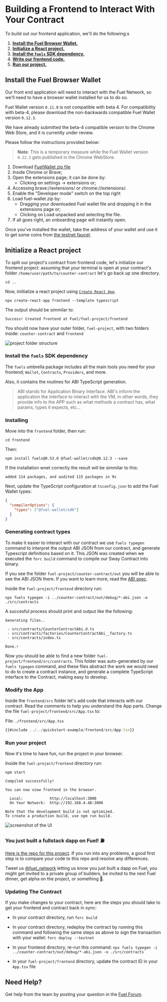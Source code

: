 # Building a Frontend to Interact With Your Contract

To build out our frontend application, we'll do the following:s

1. [**Install the Fuel Browser Wallet.**](#install-the-fuel-browser-wallet)
2. [**Initialize a React project.**](#initialize-a-react-project)
3. [**Install the `fuels` SDK dependency.**](#install-the-fuels-sdk-dependency)
4. [**Write our frontend code.**](#modify-the-app)
5. [**Run our project.**](#run-your-project)

## Install the Fuel Browser Wallet

Our front end application will need to interact with the Fuel Network, so we'll need to have a browser wallet installed for us to do so.

Fuel Wallet version `0.11.0` is not compatible with beta 4. For compatibility with beta-4, please download the non-backwards compatible Fuel Wallet version `0.12.3`.

We have already submitted the beta-4 compatible version to the Chrome Web Store, and it is currently under review.

Please follow the instructions provided below:

> **Note**: This is a temporary measure while the Fuel Wallet version `0.12.3` gets published in the Chrome WebStore.

1. Download [FuelWallet zip file](https://next-wallet.fuel.network/app/fuel-wallet.zip)
2. Inside Chrome or Brave;
3. Open the extensions page; it can be done by:
    - Clicking on settings -> extensions or;
4. Accessing brave://extensions/ or chrome://extensions/.
5. Enable the "Developer mode" switch on the top right
6. Load fuel-wallet.zip by:
    - Dragging your downloaded Fuel wallet file and dropping it in the extensions page or;
    - Clicking on Load unpacked and selecting the file.
7. If all goes right, an onboarding page will instantly open.

Once you've installed the wallet, take the address of your wallet and use it to get some coins from [the testnet faucet](https://faucet-beta-4.fuel.network/).

## Initialize a React project

To split our project's contract from frontend code, let's initialize our frontend project: assuming that your terminal is open at your contract's folder `/home/user/path/to/counter-contract` let's go back up one directory.

```console
cd ..
```

Now, iniitialize a react project using [`Create React App`](https://create-react-app.dev/).

```console
npx create-react-app frontend --template typescript
```

The output should be simmilar to:

```console
Success! Created frontend at Fuel/fuel-project/frontend
```

You should now have your outer folder, `fuel-project`, with two folders inside: `counter-contract` and `frontend`

![project folder structure](../images/quickstart-folder-structure.png)

### Install the `fuels` SDK dependency

The `fuels` umbrella package includes all the main tools you need for your frontend; `Wallet`, `Contracts`, `Providers`, and more.

Also, it contains the routines for ABI TypeScript generation.

> ABI stands for Application Binary Interface. ABI's inform the application the interface to interact with the VM, in other words, they provide info to the APP such as what methods a contract has, what params, types it expects, etc...

### Installing

Move into the `frontend` folder, then run:

```console
cd frontend
```

Then:

```console
npm install fuels@0.53.0 @fuel-wallet/sdk@0.12.3 --save
```

If the installation wnet correctly the result will be simmilar to this:

```console
added 114 packages, and audited 115 packages in 9s
```

Next, update the TypeScript configuration at `tsconfig.json` to add the Fuel Wallet types:

```json
{
  "compilerOptions": {
    "types": ["@fuel-wallet/sdk"]
  }
}
```

### Generating contract types

To make it easier to interact with our contract we use `fuels typegen` command to interpret the output ABI JSON from our contract, and generate Typescript definitions based on it. This JSON was created when we executed the `forc build` command to compile our Sway Contract into binary.

If you see the folder `fuel-project/counter-contract/out` you will be able to see the ABI JSON there. If you want to learn more, read the [ABI spec](https://fuellabs.github.io/fuel-specs/master/protocol/abi).

Inside the `fuel-project/frontend` directory run:

```console
npx fuels typegen -i ../counter-contract/out/debug/*-abi.json -o ./src/contracts
```

A succesful process should print and output like the following:

```console
Generating files..

 - src/contracts/CounterContractAbi.d.ts
 - src/contracts/factories/CounterContractAbi__factory.ts
 - src/contracts/index.ts

Done.⚡
```

Now you should be able to find a new folder `fuel-project/frontend/src/contracts`. This folder was auto-generated by our `fuels typegen` command, and these files abstract the work we would need to do to create a contract instance, and generate a complete TypeScript interface to the Contract, making easy to develop.

### Modify the App

Inside the `frontend/src` folder let's add code that interacts with our contract.
Read the comments to help you understand the App parts.
Change the file `fuel-project/frontend/src/App.tsx` to:

File: `./frontend/src/App.tsx`

```ts
{{#include ../../quickstart-example/frontend/src/App.tsx}}
```

### Run your project

Now it's time to have fun, run the project in your browser.

Inside the `fuel-project/frontend` directory run:

```console
npm start
```

```console
Compiled successfully!

You can now view frontend in the browser.

  Local:            http://localhost:3000
  On Your Network:  http://192.168.4.48:3000

Note that the development build is not optimized.
To create a production build, use npm run build.
```

![screenshot of the UI](../images/quickstart-dapp-screenshot.png)

### You just built a fullstack dapp on Fuel! ⛽

[Here is the repo for this project](https://github.com/FuelLabs/quickstart). If you run into any problems, a good first step is to compare your code to this repo and resolve any differences.

Tweet us [@fuel_network](https://twitter.com/fuel_network) letting us know you just built a dapp on Fuel, you might get invited to a private group of builders, be invited to the next Fuel dinner, get alpha on the project, or something 👀.

### Updating The Contract

If you make changes to your contract, here are the steps you should take to get your frontend and contract back in sync:

- In your contract directory, run `forc build`
- In your contract directory, redeploy the contract by running this command and following the same steps as above to sign the transaction with your wallet: `forc deploy --testnet`
- In your frontend directory, re-run this command: `npx fuels typegen -i ../counter-contract/out/debug/*-abi.json -o ./src/contracts`

- In your `fuel-project/frontend` directory, update the contract ID in your `App.tsx` file

## Need Help?

Get help from the team by posting your question in the [Fuel Forum](https://forum.fuel.network/).

